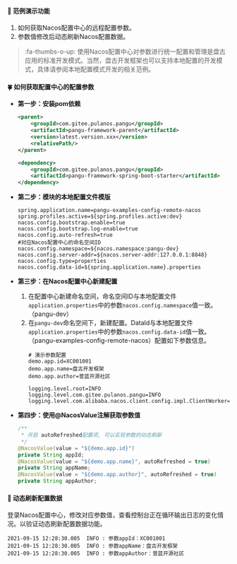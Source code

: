 #### :mushroom: 范例演示功能
1. 如何获取Nacos配置中心的远程配置参数。
2. 参数值修改后动态刷新Nacos配置数据。

> :fa-thumbs-o-up: 使用Nacos配置中心对参数进行统一配置和管理是盘古应用的标准开发模式。当然，盘古开发框架也可以支持本地配置的开发模式，具体请参阅本地配置模式开发的相关范例。

#### :four_leaf_clover: 如何获取配置中心的配置参数
-  **第一步：安装pom依赖**

    ```xml
    <parent>
        <groupId>com.gitee.pulanos.pangu</groupId>
        <artifactId>pangu-framework-parent</artifactId>
        <version>latest.version.xxx</version>
        <relativePath/>
    </parent>
    ```
    ```xml
    <dependency>
        <groupId>com.gitee.pulanos.pangu</groupId>
        <artifactId>pangu-framework-spring-boot-starter</artifactId>
    </dependency>
    ```

-  **第二步：模块的本地配置文件模版** 

    ```properties
    spring.application.name=pangu-examples-config-remote-nacos
    spring.profiles.active=${spring.profiles.active:dev}
    nacos.config.bootstrap.enable=true
    nacos.config.bootstrap.log-enable=true
    nacos.config.auto-refresh=true
    #对应Nacos配置中心的命名空间ID
    nacos.config.namespace=${nacos.namespace:pangu-dev}
    nacos.config.server-addr=${nacos.server-addr:127.0.0.1:8848}
    nacos.config.type=properties
    nacos.config.data-id=${spring.application.name}.properties
    ```

-  **第三步：在Nacos配置中心新建配置** 
    1. 在配置中心新建命名空间，命名空间ID与本地配置文件`application.properties`中的参数`nacos.config.namespace`值一致。（pangu-dev）
    2. 在`pangu-dev`命名空间下，新建配置。DataId与本地配置文件`application.properties`中的参数`nacos.config.data-id`值一致。（pangu-examples-config-remote-nacos）配置如下参数信息。
        ```properties
        # 演示参数配置
        demo.app.id=XC001001
        demo.app.name=盘古开发框架
        demo.app.author=普蓝开源社区
        
        logging.level.root=INFO
        logging.level.com.gitee.pulanos.pangu=INFO
        logging.level.com.alibaba.nacos.client.config.impl.ClientWorker=WARN
        ```

- **第四步：使用@NacosValue注解获取参数值** 
    ```java
    /**
     * 开启 autoRefreshed配置项, 可以实现参数的动态刷新
     */
    @NacosValue(value = "${demo.app.id}")
    private String appId;
    @NacosValue(value = "${demo.app.name}", autoRefreshed = true)
    private String appName;
    @NacosValue(value = "${demo.app.author}", autoRefreshed = true)
    private String appAuthor;
    ```

#### :blossom: 动态刷新配置数据

登录Nacos配置中心，修改对应参数值，查看控制台正在循环输出日志的变化情况。以验证动态刷新配置数据功能。
```
2021-09-15 12:28:30.005  INFO : 参数appId：XC001001
2021-09-15 12:28:30.005  INFO : 参数appName：盘古开发框架
2021-09-15 12:28:30.005  INFO : 参数appAuthor：普蓝开源社区
```
